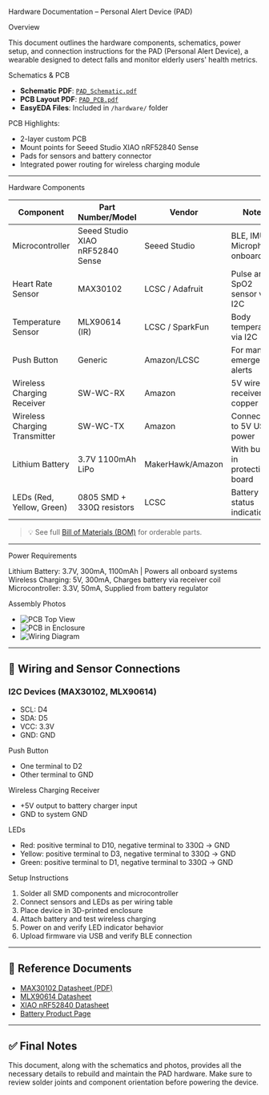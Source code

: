 Hardware Documentation – Personal Alert Device (PAD)

Overview

This document outlines the hardware components, schematics, power setup, and connection instructions for the PAD (Personal Alert Device), a wearable designed to detect falls and monitor elderly users' health metrics.

Schematics & PCB

- **Schematic PDF**: [`PAD_Schematic.pdf`](../hardware/PAD_Schematic.pdf)
- **PCB Layout PDF**: [`PAD_PCB.pdf`](../hardware/PAD_PCB.pdf)
- **EasyEDA Files**: Included in `/hardware/` folder

PCB Highlights:
- 2-layer custom PCB
- Mount points for Seeed Studio XIAO nRF52840 Sense
- Pads for sensors and battery connector
- Integrated power routing for wireless charging module

---

 Hardware Components

| Component                        | Part Number/Model        | Vendor           | Notes                               |
|----------------------------------|--------------------------|------------------|-------------------------------------|
| Microcontroller                  | Seeed Studio XIAO nRF52840 Sense | Seeed Studio     | BLE, IMU, Microphone onboard        |
| Heart Rate Sensor               | MAX30102                 | LCSC / Adafruit  | Pulse and SpO2 sensor via I2C       |
| Temperature Sensor              | MLX90614 (IR)            | LCSC / SparkFun  | Body temperature via I2C            |
| Push Button                     | Generic                  | Amazon/LCSC      | For manual emergency alerts         |
| Wireless Charging Receiver      | SW-WC-RX                 | Amazon           | 5V wireless receiver, copper coil   |
| Wireless Charging Transmitter   | SW-WC-TX                 | Amazon           | Connected to 5V USB power           |
| Lithium Battery                 | 3.7V 1100mAh LiPo        | MakerHawk/Amazon | With built-in protection board      |
| LEDs (Red, Yellow, Green)       | 0805 SMD + 330Ω resistors| LCSC             | Battery status indication           |

> 💡 See full [Bill of Materials (BOM)](../hardware/BOM_PAD.xlsx) for orderable parts.

---

Power Requirements

Lithium Battery: 3.7V, 300mA, 1100mAh | Powers all onboard systems
Wireless Charging: 5V, 300mA, Charges battery via receiver coil   
Microcontroller: 3.3V, 50mA, Supplied from battery regulator     

 Assembly Photos

- ![PCB Top View](../images/pcb_top.jpg)
- ![PCB in Enclosure](../images/assembled_inside.jpg)
- ![Wiring Diagram](../images/wiring_diagram.png)

---

## 🔌 Wiring and Sensor Connections

### I2C Devices (MAX30102, MLX90614)
- SCL: D4 
- SDA: D5
- VCC: 3.3V
- GND: GND

Push Button
- One terminal to D2
- Other terminal to GND

Wireless Charging Receiver
- +5V output to battery charger input
- GND to system GND

LEDs
- Red: positive terminal to D10, negative terminal to 330Ω → GND
- Yellow: positive terminal to D3, negative terminal to 330Ω → GND
- Green: positive terminal to D1, negative terminal to 330Ω → GND


Setup Instructions

1. Solder all SMD components and microcontroller
2. Connect sensors and LEDs as per wiring table
3. Place device in 3D-printed enclosure
4. Attach battery and test wireless charging
5. Power on and verify LED indicator behavior
6. Upload firmware via USB and verify BLE connection

---

## 🔗 Reference Documents

- [MAX30102 Datasheet (PDF)](https://datasheets.maximintegrated.com/en/ds/MAX30102.pdf)
- [MLX90614 Datasheet](https://www.melexis.com/-/media/files/documents/datasheets/mlx90614-datasheet-melexis.pdf)
- [XIAO nRF52840 Datasheet](https://files.seeedstudio.com/wiki/XIAO-BLE-Sense/resources/XIAO_BLE_nRF52840_Sense_v1.0.pdf)
- [Battery Product Page](https://www.amazon.com/dp/B08S6ZP5ZR)

---

## ✅ Final Notes

This document, along with the schematics and photos, provides all the necessary details to rebuild and maintain the PAD hardware. Make sure to review solder joints and component orientation before powering the device.

